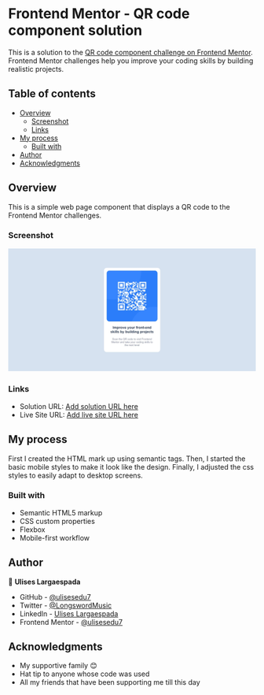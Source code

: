 # Frontend Mentor - QR code component solution

This is a solution to the [QR code component challenge on Frontend Mentor](https://www.frontendmentor.io/challenges/qr-code-component-iux_sIO_H). Frontend Mentor challenges help you improve your coding skills by building realistic projects. 

## Table of contents

- [Overview](#overview)
  - [Screenshot](#screenshot)
  - [Links](#links)
- [My process](#my-process)
  - [Built with](#built-with)
- [Author](#author)
- [Acknowledgments](#acknowledgments)

## Overview
This is a simple web page component that displays a QR code to the Frontend Mentor challenges.

### Screenshot

![](./images/web-page-screenshot.jpeg)

### Links

- Solution URL: [Add solution URL here](https://www.frontendmentor.io/challenges/qr-code-component-iux_sIO_H/hub/qr-code-component-solution-U3mqBjGau_)
- Live Site URL: [Add live site URL here](https://ulisesedu7.github.io/qr-code-project/)

## My process
First I created the HTML mark up using semantic tags. Then, I started the basic mobile styles to make it look like the design. Finally, I adjusted the css styles to easily adapt to desktop screens.

### Built with

- Semantic HTML5 markup
- CSS custom properties
- Flexbox
- Mobile-first workflow

## Author

👤 **Ulises Largaespada**

- GitHub - [@ulisesedu7](https://github.com/ulisesedu7)
- Twitter - [@LongswordMusic](https://twitter.com/LongswordMusic)
- LinkedIn - [Ulises Largaespada](https://www.linkedin.com/in/ulises-largaespada-45570b1a4/)
- Frontend Mentor - [@ulisesedu7](https://www.frontendmentor.io/profile/ulisesedu7)

## Acknowledgments

- My supportive family 😊
- Hat tip to anyone whose code was used
- All my friends that have been supporting me till this day
